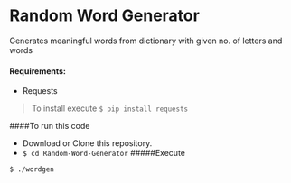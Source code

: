 # Random Word Generator

Generates meaningful words from dictionary with given no. of letters and words 

#### Requirements:

* Requests
> To install execute ```$ pip install requests ```

####To run this code
* Download or Clone this repository.
* ```$ cd Random-Word-Generator```
#####Execute
```
$ ./wordgen
```